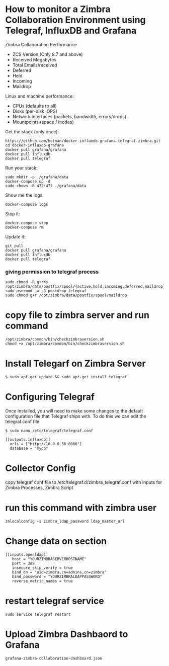 How to monitor a Zimbra Collaboration Environment using Telegraf, InfluxDB and Grafana
===================

Zimbra Collaboration Performance
* ZCS Version (Only 8.7 and above)
* Received Megabytes
* Total Emails/received
* Deferred
* Held
* Incoming
* Maildrop

Linux and machine performance:
* CPUs (defaults to all)
* Disks (per-disk IOPS)
* Network interfaces (packets, bandwidth, errors/drops)
* Mountpoints (space / inodes)



Get the stack (only once):

```
https://github.com/hotnan/docker-influxdb-grafana-telegraf-zimbra.git
cd docker-influxdb-grafana
docker pull grafana/grafana
docker pull influxdb
docker pull telegraf
```

Run your stack:

```
sudo mkdir -p ./grafana/data
docker-compose up -d
sudo chown -R 472:472 ./grafana/data

```

Show me the logs:

```
docker-compose logs
```

Stop it:

```
docker-compose stop
docker-compose rm
```

Update it:

```
git pull
docker pull grafana/grafana
docker pull influxdb
docker pull telegraf
```

### giving permission to telegraf process

```
sudo chmod -R g+rXs /opt/zimbra/data/postfix/spool/{active,hold,incoming,deferred,maildrop}
sudo usermod -a -G postdrop telegraf
sudo chmod g+r /opt/zimbra/data/postfix/spool/maildrop
```


# copy file to zimbra server and run command

```
/opt/zimbra/common/bin/checkzimbraversion.sh
chmod +x /opt/zimbra/common/bin/checkzimbraversion.sh
```


# Install Telegarf on Zimbra Server

```
$ sudo apt-get update && sudo apt-get install telegraf
```

# Configuring Telegraf

Once installed, you will need to make some changes to the default configuration file that Telegraf ships with. To do this we can edit the telegraf.conf file.

```
$ sudo nano /etc/telegraf/telegraf.conf
```

```
[[outputs.influxdb]]
  urls = ["http://10.0.0.56:8086"]
  database = "mydb"
```

# Collector Config

copy telegraf conf file to  /etc/telegraf.d/zimbra_telegraf.conf with inputs for Zimbra Processes, Zimbra Script

# run this command with zimbra user 

```
zmlocalconfig -s zimbra_ldap_password ldap_master_url
```

# Change data on section

```
[[inputs.openldap]]
   host = "YOURZIMBRASERVERHOSTNAME"
   port = 389
   insecure_skip_verify = true
   bind_dn = "uid=zimbra,cn=admins,cn=zimbra"
   bind_password = "YOURZIMBRALDAPPASSWORD"
   reverse_metric_names = true
```

# restart telegraf service

```
sudo service telegraf restart
```

# Upload Zimbra Dashbaord to Grafana

```
grafana-zimbra-collaboration-dashboard.json
```
